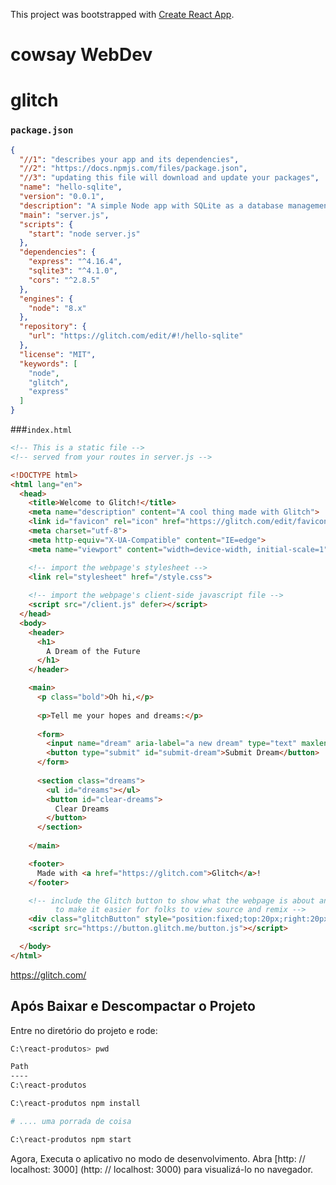 This project was bootstrapped with [Create React App](https://github.com/facebook/create-react-app).

# cowsay WebDev

# glitch

### `package.json`

```json
{
  "//1": "describes your app and its dependencies",
  "//2": "https://docs.npmjs.com/files/package.json",
  "//3": "updating this file will download and update your packages",
  "name": "hello-sqlite",
  "version": "0.0.1",
  "description": "A simple Node app with SQLite as a database management system, instantly up and running.",
  "main": "server.js",
  "scripts": {
    "start": "node server.js"
  },
  "dependencies": {
    "express": "^4.16.4",
    "sqlite3": "^4.1.0",
    "cors": "^2.8.5"
  },
  "engines": {
    "node": "8.x"
  },
  "repository": {
    "url": "https://glitch.com/edit/#!/hello-sqlite"
  },
  "license": "MIT",
  "keywords": [
    "node",
    "glitch",
    "express"
  ]
}
```

###`index.html`

```html
<!-- This is a static file -->
<!-- served from your routes in server.js -->

<!DOCTYPE html>
<html lang="en">
  <head>
    <title>Welcome to Glitch!</title>
    <meta name="description" content="A cool thing made with Glitch">
    <link id="favicon" rel="icon" href="https://glitch.com/edit/favicon-app.ico" type="image/x-icon">
    <meta charset="utf-8">
    <meta http-equiv="X-UA-Compatible" content="IE=edge">
    <meta name="viewport" content="width=device-width, initial-scale=1">

    <!-- import the webpage's stylesheet -->
    <link rel="stylesheet" href="/style.css">
    
    <!-- import the webpage's client-side javascript file -->
    <script src="/client.js" defer></script>
  </head>
  <body>
    <header>
      <h1>
        A Dream of the Future
      </h1>
    </header>

    <main>
      <p class="bold">Oh hi,</p>
      
      <p>Tell me your hopes and dreams:</p>
      
      <form>
        <input name="dream" aria-label="a new dream" type="text" maxlength="100" placeholder="Dreams!">
        <button type="submit" id="submit-dream">Submit Dream</button>
      </form>
      
      <section class="dreams">
        <ul id="dreams"></ul>
        <button id="clear-dreams">
          Clear Dreams
        </button>
      </section>
      
    </main>

    <footer>
      Made with <a href="https://glitch.com">Glitch</a>!
    </footer>

    <!-- include the Glitch button to show what the webpage is about and
          to make it easier for folks to view source and remix -->
    <div class="glitchButton" style="position:fixed;top:20px;right:20px;"></div>
    <script src="https://button.glitch.me/button.js"></script>

  </body>
</html>

```

https://glitch.com/


## Após Baixar e Descompactar o Projeto

Entre no diretório do projeto e rode:

```bash
C:\react-produtos> pwd

Path
----
C:\react-produtos

C:\react-produtos npm install

# .... uma porrada de coisa

C:\react-produtos npm start
```

Agora, Executa o aplicativo no modo de desenvolvimento.
Abra [http: // localhost: 3000] (http: // localhost: 3000) para visualizá-lo no navegador.


